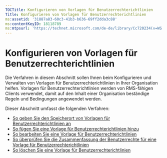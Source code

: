 ```yaml
---
TOCTitle: Konfigurieren von Vorlagen für Benutzerrechterichtlinien
Title: Konfigurieren von Vorlagen für Benutzerrechterichtlinien
ms:assetid: '31887a83-60c3-41b3-b636-69ff2dda3c88'
ms:contentKeyID: 18118789
ms:mtpsurl: 'https://technet.microsoft.com/de-de/library/Cc720234(v=WS.10)'
---
```


Konfigurieren von Vorlagen für Benutzerrechterichtlinien
========================================================

Die Verfahren in diesem Abschnitt sollen Ihnen beim Konfigurieren und Verwalten von Vorlagen für Benutzerrechterichtlinien in Ihrer Organisation helfen. Vorlagen für Benutzerrechterichtlinien werden von RMS-fähigen Clients verwendet, damit auf den Inhalt einer Organisation beständige Regeln und Bedingungen angewendet werden.

Dieser Abschnitt umfasst die folgenden Verfahren:

-   [So geben Sie den Speicherort von Vorlagen für Benutzerrechterichtlinien an](https://technet.microsoft.com/e1bee46d-33db-424f-ba45-1dcedcb883ab)
-   [So fügen Sie eine Vorlage für Benutzerrechterichtlinien hinzu](https://technet.microsoft.com/1a5555cd-6d39-4078-a879-4106864674be)
-   [So bearbeiten Sie eine Vorlage für Benutzerrechterichtlinien](https://technet.microsoft.com/9580b934-bd6f-4097-9d3c-4fc14a3147fa)
-   [So überprüfen Sie die Zusammenfassung der Benutzerrechte für eine Vorlage für Benutzerrechterichtlinien](https://technet.microsoft.com/a3559cfd-3c80-4b6a-8e44-e4b42b98a76c)
-   [So löschen Sie eine Vorlage für Benutzerrechterichtlinien](https://technet.microsoft.com/9c9a1496-cf55-4c65-a4c6-9fe245edce00)